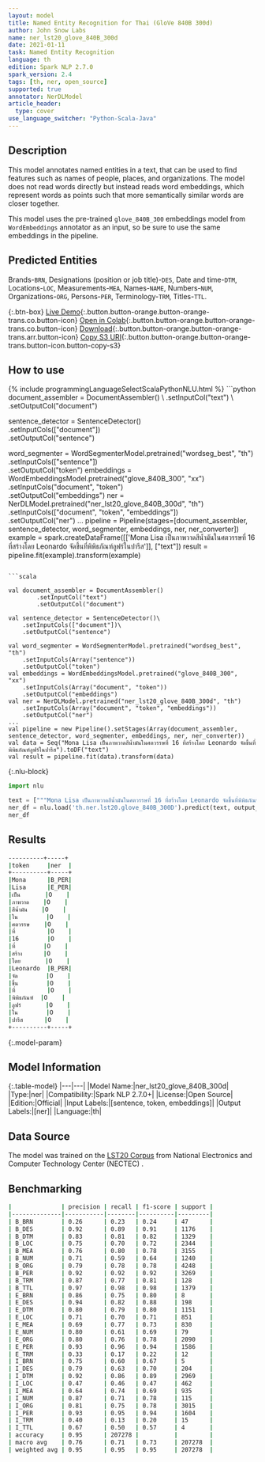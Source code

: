 ```yaml
---
layout: model
title: Named Entity Recognition for Thai (GloVe 840B 300d)
author: John Snow Labs
name: ner_lst20_glove_840B_300d
date: 2021-01-11
task: Named Entity Recognition
language: th
edition: Spark NLP 2.7.0
spark_version: 2.4
tags: [th, ner, open_source]
supported: true
annotator: NerDLModel
article_header:
  type: cover
use_language_switcher: "Python-Scala-Java"
---
```


## Description

This model annotates named entities in a text, that can be used to find features such as names of people, places, and organizations. The model does not read words directly but instead reads word embeddings, which represent words as points such that more semantically similar words are closer together.

This model uses the pre-trained `glove_840B_300` embeddings model from `WordEmbeddings` annotator as an input, so be sure to use the same embeddings in the pipeline.

## Predicted Entities

Brands-`BRN`, Designations (position or job title)-`DES`, Date and time-`DTM`, Locations-`LOC`, Measurements-`MEA`, Names-`NAME`, Numbers-`NUM`, Organizations-`ORG`, Persons-`PER`, Terminology-`TRM`, Titles-`TTL`.

{:.btn-box}
[Live Demo](https://demo.johnsnowlabs.com/public/NER_EN/){:.button.button-orange.button-orange-trans.co.button-icon}
[Open in Colab](https://colab.research.google.com/github/JohnSnowLabs/spark-nlp-workshop/blob/master/tutorials/streamlit_notebooks/NER.ipynb){:.button.button-orange.button-orange-trans.co.button-icon}
[Download](https://s3.amazonaws.com/auxdata.johnsnowlabs.com/public/models/ner_lst20_glove_840B_300d_th_2.7.0_2.4_1610360616038.zip){:.button.button-orange.button-orange-trans.arr.button-icon}
[Copy S3 URI](s3://auxdata.johnsnowlabs.com/public/models/ner_lst20_glove_840B_300d_th_2.7.0_2.4_1610360616038.zip){:.button.button-orange.button-orange-trans.button-icon.button-copy-s3}

## How to use

<div class="tabs-box" markdown="1">
{% include programmingLanguageSelectScalaPythonNLU.html %}
```python
document_assembler = DocumentAssembler() \
    .setInputCol("text") \
    .setOutputCol("document")
    
sentence_detector = SentenceDetector()\
    .setInputCols(["document"])\
    .setOutputCol("sentence")

word_segmenter = WordSegmenterModel.pretrained("wordseg_best", "th")\
    .setInputCols(["sentence"])\
    .setOutputCol("token")
embeddings = WordEmbeddingsModel.pretrained("glove_840B_300", "xx")\
    .setInputCols("document", "token") \
    .setOutputCol("embeddings")
ner = NerDLModel.pretrained("ner_lst20_glove_840B_300d", "th") \
    .setInputCols(["document", "token", "embeddings"]) \
    .setOutputCol("ner")
...
pipeline = Pipeline(stages=[document_assembler, sentence_detector, word_segmenter, embeddings, ner, ner_converter])
example = spark.createDataFrame([['Mona Lisa เป็นภาพวาดสีน้ำมันในศตวรรษที่ 16 ที่สร้างโดย Leonardo จัดขึ้นที่พิพิธภัณฑ์ลูฟร์ในปารีส']], ["text"])
result = pipeline.fit(example).transform(example)
```

```scala

val document_assembler = DocumentAssembler()
        .setInputCol("text")
        .setOutputCol("document")
        
val sentence_detector = SentenceDetector()\
    .setInputCols(["document"])\
    .setOutputCol("sentence")

val word_segmenter = WordSegmenterModel.pretrained("wordseg_best", "th")
    .setInputCols(Array("sentence"))
    .setOutputCol("token")
val embeddings = WordEmbeddingsModel.pretrained("glove_840B_300", "xx")
    .setInputCols(Array("document", "token"))
    .setOutputCol("embeddings")
val ner = NerDLModel.pretrained("ner_lst20_glove_840B_300d", "th")
    .setInputCols(Array("document", "token", "embeddings"))
    .setOutputCol("ner")
...
val pipeline = new Pipeline().setStages(Array(document_assembler, sentence_detector, word_segmenter, embeddings, ner, ner_converter))
val data = Seq("Mona Lisa เป็นภาพวาดสีน้ำมันในศตวรรษที่ 16 ที่สร้างโดย Leonardo จัดขึ้นที่พิพิธภัณฑ์ลูฟร์ในปารีส").toDF("text")
val result = pipeline.fit(data).transform(data)
```

{:.nlu-block}
```python
import nlu

text = ["""Mona Lisa เป็นภาพวาดสีน้ำมันในศตวรรษที่ 16 ที่สร้างโดย Leonardo จัดขึ้นที่พิพิธภัณฑ์ลูฟร์ในปารีส"""]
ner_df = nlu.load('th.ner.lst20.glove_840B_300D').predict(text, output_level='token')
ner_df
```

</div>

## Results

```bash
----------+-----+
|token     |ner  |
+----------+-----+
|Mona      |B_PER|
|Lisa      |E_PER|
|เป็น       |O    |
|ภาพวาด    |O    |
|สีน้ำมัน    |O    |
|ใน        |O    |
|ศตวรรษ    |O    |
|ที่         |O    |
|16        |O    |
|ที่        |O    |
|สร้าง      |O    |
|โดย       |O    |
|Leonardo  |B_PER|
|จัด        |O    |
|ขึ้น        |O    |
|ที่         |O    |
|พิพิธภัณฑ์  |O    |
|ลูฟร์       |O    |
|ใน        |O    |
|ปารีส      |O    |
+----------+-----+
```

{:.model-param}
## Model Information

{:.table-model}
|---|---|
|Model Name:|ner_lst20_glove_840B_300d|
|Type:|ner|
|Compatibility:|Spark NLP 2.7.0+|
|License:|Open Source|
|Edition:|Official|
|Input Labels:|[sentence, token, embeddings]|
|Output Labels:|[ner]|
|Language:|th|

## Data Source

The model was trained on the [LST20 Corpus](https://aiat.or.th/lst20-corpus/) from National Electronics and Computer Technology Center (NECTEC) .

## Benchmarking

```bash
|              | precision | recall | f1-score | support |
|--------------|-----------|--------|----------|---------|
| B_BRN        | 0.26      | 0.23   | 0.24     | 47      |
| B_DES        | 0.92      | 0.89   | 0.91     | 1176    |
| B_DTM        | 0.83      | 0.81   | 0.82     | 1329    |
| B_LOC        | 0.75      | 0.70   | 0.72     | 2344    |
| B_MEA        | 0.76      | 0.80   | 0.78     | 3155    |
| B_NUM        | 0.71      | 0.59   | 0.64     | 1240    |
| B_ORG        | 0.79      | 0.78   | 0.78     | 4248    |
| B_PER        | 0.92      | 0.92   | 0.92     | 3269    |
| B_TRM        | 0.87      | 0.77   | 0.81     | 128     |
| B_TTL        | 0.97      | 0.98   | 0.98     | 1379    |
| E_BRN        | 0.86      | 0.75   | 0.80     | 8       |
| E_DES        | 0.94      | 0.82   | 0.88     | 198     |
| E_DTM        | 0.80      | 0.79   | 0.80     | 1151    |
| E_LOC        | 0.71      | 0.70   | 0.71     | 851     |
| E_MEA        | 0.69      | 0.77   | 0.73     | 830     |
| E_NUM        | 0.80      | 0.61   | 0.69     | 79      |
| E_ORG        | 0.80      | 0.76   | 0.78     | 2090    |
| E_PER        | 0.93      | 0.96   | 0.94     | 1586    |
| E_TRM        | 0.33      | 0.17   | 0.22     | 12      |
| I_BRN        | 0.75      | 0.60   | 0.67     | 5       |
| I_DES        | 0.79      | 0.63   | 0.70     | 204     |
| I_DTM        | 0.92      | 0.86   | 0.89     | 2969    |
| I_LOC        | 0.47      | 0.46   | 0.47     | 462     |
| I_MEA        | 0.64      | 0.74   | 0.69     | 935     |
| I_NUM        | 0.87      | 0.71   | 0.78     | 115     |
| I_ORG        | 0.81      | 0.75   | 0.78     | 3015    |
| I_PER        | 0.93      | 0.95   | 0.94     | 1604    |
| I_TRM        | 0.40      | 0.13   | 0.20     | 15      |
| I_TTL        | 0.67      | 0.50   | 0.57     | 4       |
| accuracy     | 0.95      | 207278 |          |         |
| macro avg    | 0.76      | 0.71   | 0.73     | 207278  |
| weighted avg | 0.95      | 0.95   | 0.95     | 207278  |
```
